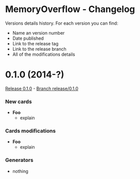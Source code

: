 # MemoryOverflow - Changelog

Versions details history. For each version you can find:
* Name an version number
* Date published
* Link to the release tag
* Link to the release branch
* All of the modifications details

<a name="0.1.0"></a>
# 0.1.0 (2014-?)

[Release 0.1.0]() - [Branch release/0.1.0]()

### New cards

- **Foo**
  - explain

### Cards modifications

- **Foo**
  - explain

### Generators

- nothing